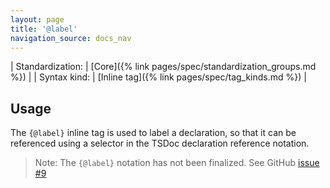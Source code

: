 ```yaml
---
layout: page
title: '@label'
navigation_source: docs_nav
---
```


| Standardization: | [Core]({% link pages/spec/standardization_groups.md %}) |
| Syntax kind: | [Inline tag]({% link pages/spec/tag_kinds.md %}) |


## Usage

The `{@label}` inline tag is used to label a declaration, so that it can be referenced using a selector in
the TSDoc declaration reference notation.

> Note: The `{@label}` notation has not been finalized.  See GitHub
> [issue #9](https://github.com/microsoft/tsdoc/issues/9)
